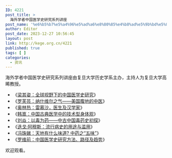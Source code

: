 ```yaml
---
ID: 4221
post_title: >
  海外学者中国医学史研究系列讲座
post_name: '%e6%b5%b7%e5%a4%96%e5%ad%a6%e8%80%85%e4%b8%ad%e5%9b%bd%e5%8c%bb%e5%ad%a6%e5%8f%b2%e7%a0%94%e7%a9%b6%e7%b3%bb%e5%88%97%e8%ae%b2%e5%ba%a7'
author: Editor
post_date: 2023-12-27 10:56:45
layout: post
link: http://kege.org.cn/4221
published: true
tags: [ ]
categories:
  - 资讯
---
```

<span class="ql-author-15322557">海外学者中国医学史研究系列讲座</span><span class="ql-author-15322557">由复旦大学历史学系主办，主持人为复旦大学高晞教授。</span>
<ul>
 	<li><span class="ql-author-15322557">《</span><a class="ql-link ql-author-15322557" href="https://www.thepaper.cn/newsDetail_forward_14810055" target="_blank" rel="noopener noreferrer nofollow">梁其姿：全球视野下的中国医学史研究</a><span class="ql-author-15322557">》</span></li>
 	<li><span class="ql-author-15322557">《</span><a class="ql-link ql-author-15322557" href="https://www.thepaper.cn/newsDetail_forward_21400502" target="_blank" rel="noopener noreferrer nofollow">罗芙芸：纳什维尔之气——美国腹地的中医</a><span class="ql-author-15322557">》</span></li>
 	<li><span class="ql-author-15322557">《</span><a class="ql-link ql-author-15322557" href="https://www.thepaper.cn/newsDetail_forward_20336406" target="_blank" rel="noopener noreferrer nofollow">奥林热：雷慕沙，医生及汉学家</a><span class="ql-author-15322557">》</span></li>
 	<li><span class="ql-author-15322557">《</span><a class="ql-link ql-author-15322557" href="https://www.thepaper.cn/newsDetail_forward_16203438" target="_blank" rel="noopener noreferrer nofollow">韩嵩：中国古典医学中的技术型身体观</a><span class="ql-author-15322557">》</span></li>
 	<li><span class="ql-author-15322557">《</span><a class="ql-link ql-author-15322557" href="https://www.thepaper.cn/newsDetail_forward_21208473" target="_blank" rel="noopener noreferrer nofollow">刘焱：以毒为药——中古中国毒药史初探</a><span class="ql-author-15322557">》</span></li>
 	<li><span class="ql-author-15322557">《</span><a class="ql-link ql-author-15322557" href="https://www.thepaper.cn/newsDetail_forward_16203450" target="_blank" rel="noopener noreferrer nofollow">迭戈·阿穆斯：流行病史的用途与滥用</a><span class="ql-author-15322557">》</span></li>
 	<li><span class="ql-author-15322557">《</span><a class="ql-link ql-author-15322557" href="https://www.thepaper.cn/newsDetail_forward_20432722" target="_blank" rel="noopener noreferrer nofollow">冯珠娣：天地有什么味道? 中药之“五味”</a><span class="ql-author-15322557">》</span></li>
 	<li><span class="ql-author-15322557">《</span><a class="ql-link ql-author-15322557" href="https://m.thepaper.cn/wifiKey_detail.jsp?contid=15990159#" target="_blank" rel="noopener noreferrer nofollow">罗维前：中国医学史研究方法、路径及趋势</a><span class="ql-author-15322557">》</span></li>
</ul>
欢迎观看。